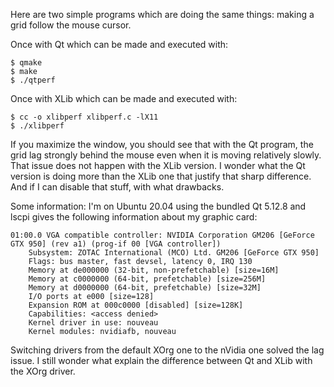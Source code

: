 Here are two simple programs which are doing the same things: making a grid
follow the mouse cursor.

Once with Qt which can be made and executed with:

    $ qmake
    $ make
    $ ./qtperf
    
Once with XLib which can be made and executed with:

    $ cc -o xlibperf xlibperf.c -lX11
    $ ./xlibperf
    
If you maximize the window, you should see that with the Qt program, the
grid lag strongly behind the mouse even when it is moving relatively
slowly.  That issue does not happen with the XLib version.  I wonder what
the Qt version is doing more than the XLib one that justify that sharp
difference.  And if I can disable that stuff, with what drawbacks.

Some information: I'm on Ubuntu 20.04 using the bundled Qt 5.12.8 and
lscpi gives the following information about my graphic card:

    01:00.0 VGA compatible controller: NVIDIA Corporation GM206 [GeForce GTX 950] (rev a1) (prog-if 00 [VGA controller])
        Subsystem: ZOTAC International (MCO) Ltd. GM206 [GeForce GTX 950]
        Flags: bus master, fast devsel, latency 0, IRQ 130
        Memory at de000000 (32-bit, non-prefetchable) [size=16M]
        Memory at c0000000 (64-bit, prefetchable) [size=256M]
        Memory at d0000000 (64-bit, prefetchable) [size=32M]
        I/O ports at e000 [size=128]
        Expansion ROM at 000c0000 [disabled] [size=128K]
        Capabilities: <access denied>
        Kernel driver in use: nouveau
        Kernel modules: nvidiafb, nouveau

Switching drivers from the default XOrg one to the nVidia one solved the lag
issue. I still wonder what explain the difference between Qt and XLib with
the XOrg driver.
